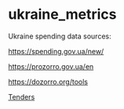 # ukraine_metrics
Ukraine spending data sources:

https://spending.gov.ua/new/

https://prozorro.gov.ua/en

https://dozorro.org/tools

[Tenders](https://prozorro.gov.ua/)
